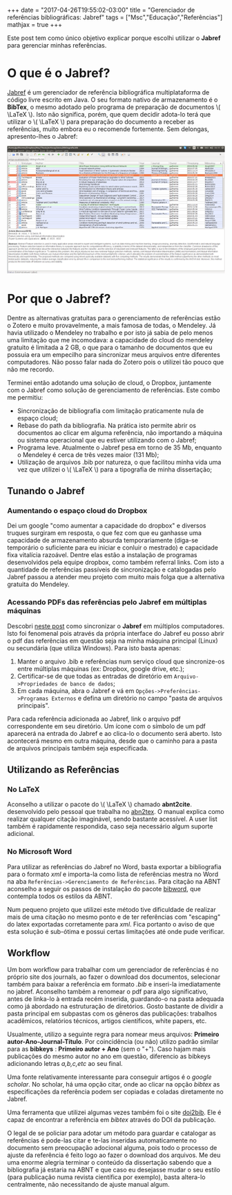 +++
date = "2017-04-26T19:55:02-03:00"
title = "Gerenciador de referências bibliográficas: Jabref"
tags = ["Msc","Educação","Referências"]
mathjax = true
+++

Este post tem como único objetivo explicar porque escolhi utilizar o **Jabref** para gerenciar minhas referências.

<!--more-->

# O que é o Jabref?

[Jabref](http://www.jabref.org/) é um gerenciador de referência bibliográfica multiplataforma de código livre escrito em Java. O seu formato nativo de armazenamento é o **BibTex**, o mesmo adotado pelo programa de preparação de documentos \\( \LaTeX \\). Isto não significa, porém, que quem decidir adota-lo terá que utilizar o \\( \LaTeX \\) para preparação do documento a receber as referências, muito embora eu o recomende fortemente. Sem delongas, apresento-lhes o Jabref:
 
![My Jabref research reference database](/img/jabref.png)

# Por que o Jabref?

Dentre as alternativas gratuitas para o gerenciamento de referências estão o Zotero e muito provavelmente, a mais famosa de todas, o Mendeley. Já havia utilizado o Mendeley no trabalho e por isto já sabia de pelo menos uma limitação que me incomodava: a capacidade do cloud do mendeley gratuito é limitada a 2 GB, o que para o tamanho de documentos que eu possuia era um empecilho para sincronizar meus arquivos entre diferentes computadores. Não posso falar nada do Zotero pois o utilizei tão pouco que não me recordo.

Terminei então adotando uma solução de cloud, o Dropbox, juntamente com o Jabref como solução de gerenciamento de referências. Este combo me permitiu:

* Sincronização de bibliografia com limitação praticamente nula de espaço cloud;
* Rebase do path da bibliografia. Na prática isto permite abrir os documentos ao clicar em alguma referência, não importando a máquina ou sistema operacional que eu estiver utilizando com o Jabref;
* Programa leve. Atualmente o Jabref pesa em torno de 35 Mb, enquanto o Mendeley é cerca de três vezes maior (131 Mb);
* Utilização de arquivos .bib por natureza, o que facilitou minha vida uma vez que utilizei o \\( \LaTeX \\) para a tipografia de minha dissertação;

## Tunando o Jabref

### Aumentando o espaço cloud do Dropbox

Dei um google "como aumentar a capacidade do dropbox" e diversos truques surgiram em resposta, o que fez com que eu ganhasse uma capacidade de armazenamento absurda temporariamente (diga-se temporário o suficiente para eu iniciar e conluir o mestrado) e capacidade fixa vitalícia razoável. Dentre elas estão a instalação de programas desenvolvidos pela equipe dropbox, como também referral links. Com isto a quantidade de referências passíveis de sincronização e catalogadas pelo Jabref passou a atender meu projeto com muito mais folga que a alternativa gratuita do Mendeley.

### Acessando PDFs das referências pelo Jabref em múltiplas máquinas

Descobri [neste post](http://griechenzicken.blogspot.com.br/2011/10/configuring-jabref-on-different.html) como sincronizar o **Jabref** em múltiplos computadores. Isto foi fenomenal pois através da própria interface do Jabref eu posso abrir o pdf das referências em questão seja na minha máquina principal (Linux) ou secundária (que utiliza Windows). Para isto basta apenas:

1. Manter o arquivo .bib e referências num serviço cloud que sincronize-os entre múltiplas máquinas (ex: Dropbox, google drive, etc.);
2. Certificar-se de que todas as entradas de diretório em `Arquivo->Propriedades de banco de dados`;
3. Em cada máquina, abra o Jabref e vá em `Opções->Preferências->Programas Externos` e defina um diretório no campo "pasta de arquivos principais".

Para cada referência adicionada ao Jabref, link o arquivo pdf correspondente em seu diretório. Um ícone com o símbolo de um pdf aparecerá na entrada do Jabref e ao clica-lo o documento será aberto. Isto acontecerá mesmo em outra máquina, desde que o caminho para a pasta de arquivos principais também seja especificada.

## Utilizando as Referências

### No LaTeX

Aconselho a utilizar o pacote do \\( \LaTeX \\) chamado **abnt2cite**. desenvolvido pelo pessoal que trabalha no [abn2tex](http://www.abntex.net.br/). O manual explica como realizar qualquer citação imaginável, sendo bastante acessível. A user list também é rapidamente respondida, caso seja necessário algum suporte adicional.

### No Microsoft Word

Para utilizar as referências do Jabref no Word, basta exportar a bibliografia para o formato *xml* e importa-la como lista de referências mestra no Word na aba `Referências->Gerenciamento de Referências`. Para citação na ABNT aconselho a seguir os passos de instalação do pacote [bibword](http://bibword.codeplex.com/documentation), que contempla todos os estilos da ABNT.

Num pequeno projeto que utilizei este método tive dificuldade de realizar mais de uma citação no mesmo ponto e de ter referências com "escaping" do latex exportadas corretamente para *xml*. Fica portanto o aviso de que esta solução é sub-ótima e possui certas limitações até onde pude verificar.

## Workflow

Um bom workflow para trabalhar com um gerenciador de referências é no próprio site dos journals, ao fazer o download dos documentos, selecionar também para baixar a referência em formato *.bib* e inseri-la imediatamente no jabref. Aconselho também a renomear o pdf para algo significativo, antes de linka-lo à entrada recém inserida, guardando-o na pasta adequada como já abordado na estruturação de diretórios. Gosto bastante de dividir a pasta principal em subpastas com os gêneros das publicações: trabalhos acadêmicos, relatórios técnicos, artigos científicos, white papers, etc.

Usualmente, utilizo a seguinte regra para nomear meus arquivos: **Primeiro autor-Ano-Journal-Título**. Por coincidência (ou não) utilizo padrão similar para as **bibkeys** : **Primeiro autor + Ano** (sem o "+"). Caso hajam mais publicações do mesmo autor no ano em questão, diferencio as bibkeys adicionando letras *a,b,c,etc* ao seu final.

Uma fonte relativamente interessante para conseguir artigos é o *google scholar*. No scholar, há uma opção citar, onde ao clicar na opção *bibtex* as especificações da referência podem ser copiadas e coladas diretamente no Jabref.

Uma ferramenta que utilizei algumas vezes também foi o site [doi2bib](http://www.doi2bib.org/#/doi). Ele é capaz de encontrar a referência em *bibtex* através do DOI da publicação.

O legal de se policiar para adotar um método para guardar e catalogar as referências é pode-las citar e te-las inseridas automaticamente no documento sem preocupação adocional alguma, pois todo o processo de ajuste da referência é feito logo ao fazer o download dos arquivos. Me deu uma enorme alegria terminar o conteúdo da dissertação sabendo que a bibliografia já estaria na ABNT e que caso eu desejasse mudar o seu estilo (para publicação numa revista científica por exemplo), basta altera-lo centralmente, não necessitando de ajuste manual algum.
